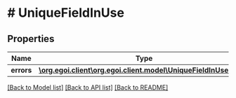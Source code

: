 # # UniqueFieldInUse

## Properties

Name | Type | Description | Notes
------------ | ------------- | ------------- | -------------
**errors** | [**\org.egoi.client\org.egoi.client.model\UniqueFieldInUseErrors**](UniqueFieldInUseErrors.md) |  | [optional] 

[[Back to Model list]](../../README.md#documentation-for-models) [[Back to API list]](../../README.md#documentation-for-api-endpoints) [[Back to README]](../../README.md)


